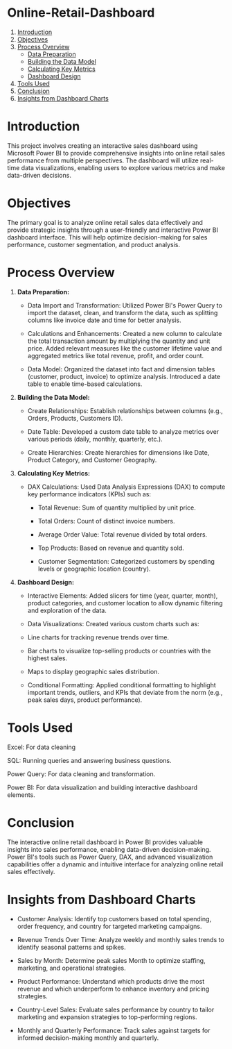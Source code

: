 # Online-Retail-Dashboard
1. [Introduction](#Introduction)
2. [Objectives](#Objectives)
3. [Process Overview](1.-Process-Overview)
   * [Data Preparation](Data-Preparation)
   * [Building the Data Model](Building-the-Data-Model)
   * [Calculating Key Metrics](Calculating-Key-Metrics)
   * [Dashboard Design](Dashboard-Design)
5. [Tools Used](#Tools-Used)
6. [Conclusion](#Conclusion)
7. [Insights from Dashboard Charts](#Insights-from-Dashboard-Charts)


# Introduction

This project involves creating an interactive sales dashboard using Microsoft Power BI to provide comprehensive insights into online retail sales performance from multiple perspectives. The dashboard will utilize real-time data visualizations, enabling users to explore various metrics and make data-driven decisions.

# Objectives

The primary goal is to analyze online retail sales data effectively and provide strategic insights through a user-friendly and interactive Power BI dashboard interface. This will help optimize decision-making for sales performance, customer segmentation, and product analysis.

#  Process Overview

1. **Data Preparation:**

    * Data Import and Transformation: Utilized Power BI's Power Query to import the dataset, clean, and transform the data, such as splitting columns like invoice date and time for better analysis.
      
    * Calculations and Enhancements: Created a new column to calculate the total transaction amount by multiplying the quantity and unit price. Added relevant measures like the customer lifetime value and aggregated metrics like total revenue, profit, and order count.
      
    * Data Model: Organized the dataset into fact and dimension tables (customer, product, invoice) to optimize analysis. Introduced a date table to enable time-based calculations.

2. **Building the Data Model:**

    * Create Relationships: Establish relationships between columns (e.g., Orders, Products, Customers ID).
      
    * Date Table: Developed a custom date table to analyze metrics over various periods (daily, monthly, quarterly, etc.).
      
    * Create Hierarchies: Create hierarchies for dimensions like Date, Product Category, and Customer Geography.

3. **Calculating Key Metrics:**

    * DAX Calculations: Used Data Analysis Expressions (DAX) to compute key performance indicators (KPIs) such as:
      
        * Total Revenue: Sum of quantity multiplied by unit price.
          
        * Total Orders: Count of distinct invoice numbers.
          
        * Average Order Value: Total revenue divided by total orders.
          
        * Top Products: Based on revenue and quantity sold.
          
        * Customer Segmentation: Categorized customers by spending levels or geographic location (country).

3. **Dashboard Design:**

    * Interactive Elements: Added slicers for time (year, quarter, month), product categories, and customer location to allow dynamic filtering and exploration of the data.

    * Data Visualizations: Created various custom charts such as:

    * Line charts for tracking revenue trends over time.

    * Bar charts to visualize top-selling products or countries with the highest sales.

    * Maps to display geographic sales distribution.

    * Conditional Formatting: Applied conditional formatting to highlight important trends, outliers, and KPIs that deviate from the norm (e.g., peak sales days, product performance).
  
# Tools Used

Excel: For data cleaning

SQL: Running queries and answering business questions.

Power Query: For data cleaning and transformation.

Power BI: For data visualization and building interactive dashboard elements.

# Conclusion

The interactive online retail dashboard in Power BI provides valuable insights into sales performance, enabling data-driven decision-making. Power BI's tools such as Power Query, DAX, and advanced visualization capabilities offer a dynamic and intuitive interface for analyzing online retail sales effectively.

# Insights from Dashboard Charts

* Customer Analysis: Identify top customers based on total spending, order frequency, and country for targeted marketing campaigns.

* Revenue Trends Over Time: Analyze weekly and monthly sales trends to identify seasonal patterns and spikes.

* Sales by Month: Determine peak sales Month to optimize staffing, marketing, and operational strategies.
  
* Product Performance: Understand which products drive the most revenue and which underperform to enhance inventory and pricing strategies.

* Country-Level Sales: Evaluate sales performance by country to tailor marketing and expansion strategies to top-performing regions.

* Monthly and Quarterly Performance: Track sales against targets for informed decision-making monthly and quarterly.


